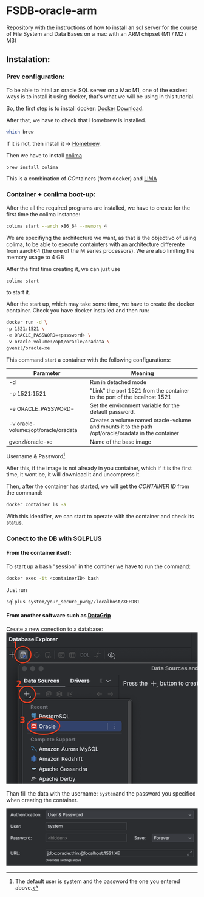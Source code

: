 # FSDB-oracle-arm
Repository with the instructions of how to install an sql server for the course of File System and Data Bases on a mac with an ARM chipset (M1 / M2 / M3)


## Instalation:
### Prev configuration:
To be able to intall an oracle SQL server on a Mac M1, one of the easiest ways is to install it using docker, that's what we will be using in this tutorial.

So, the first step is to install docker: [Docker Download](https://www.docker.com/get-started/).

After that, we have to check that Homebrew is installed. 
```sh
which brew
```

If it is not, then install it -> [Homebrew](https://brew.sh/).


Then we have to install [colima](https://github.com/abiosoft/colima)
```sh
brew install colima
```
This is a combination of *CO*ntainers (from docker) and [LIMA](https://github.com/lima-vm/lima)


### Container + conlima boot-up:
After the all the required programs are installed, we have to create for the first time the colima instance:
```sh
colima start --arch x86_64 --memory 4
```
We are specifiyng the architecture we want, as that is the objectivo of using colima, to be able to execute containters with an architecture differente from aarch64 (the one of the M series processors). We are also limiting the memory usage to 4 GB

After the first time creating it, we can just use
```sh
colima start
```
to start it.

After the start up, which may take some time, we have to create the docker container. Check you have docker installed and then run:
```sh
docker run -d \
-p 1521:1521 \
-e ORACLE_PASSWORD=<password> \ 
-v oracle-volume:/opt/oracle/oradata \
gvenzl/oracle-xe
```
This command start a container with the following configurations:

| Parameter                            | Meaning                                                                                             |
| ------------------------------------ | --------------------------------------------------------------------------------------------------- |
| -d                                   | Run in detached mode                                                                                |
| -p 1521:1521                         | "Link" the port 1521 from the container to the port of the localhost 1521                           |
| -e ORACLE_PASSWORD=<password>        | Set the environment variable <password> for the default password.                              |
| -v oracle-volume:/opt/oracle/oradata | Creates a volume named oracle-volume and mounts it to the path /opt/oracle/oradata in the container |
| gvenzl/oracle-xe                     | Name of the base image                                                                              |

Username & Password[^1] 

After this, if the image is not already in you container, which if it is the first time, it wont be, it will download it and uncompress it. 

Then, after the container has started, we will get the *CONTAINER ID* from the command:
```sh
docker container ls -a
```
With this identifier, we can start to operate with the container and check its status.



### Conect to the DB with SQLPLUS
#### From the container itself:
To start up a bash "session" in the continer we have to run the command:
```sh
docker exec -it <containerID> bash
```

Just run 
```sh 
sqlplus system/your_secure_pwd@//localhost/XEPDB1
```

#### From another software such as [DataGrip](https://www.jetbrains.com/datagrip/)
Create a new conection to a database:
![Configuration - DataGrip](image.png)

Than fill the data with the username: ```system```and the password you specified when creating the container.

![Credentials - DataGrip](image-1.png)


[^1]: The default user is system and the password the one you entered above.


